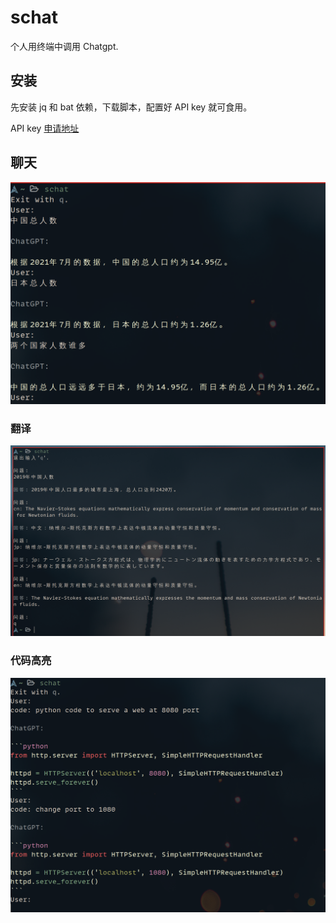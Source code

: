 # schat

个人用终端中调用 Chatgpt.

## 安装

先安装 jq 和 bat 依赖，下载脚本，配置好 API key 就可食用。

API key [申请地址](https://beta.openai.com/account/api-keys)

## 聊天

![demo](images/chat.png)

### 翻译

![demo](images/tran.png)

### 代码高亮

![demo](images/code.png)
